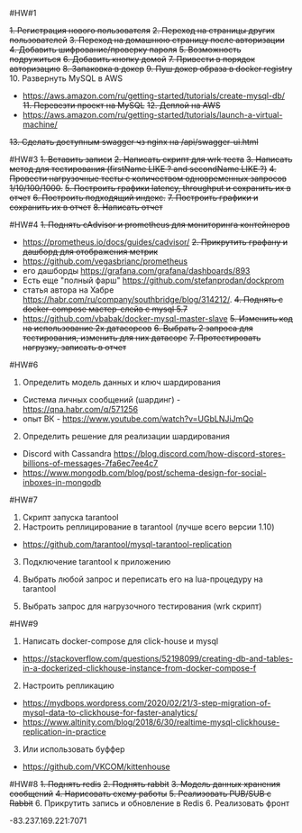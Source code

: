 #HW#1

~~1. Регистрация нового пользователя~~
~~2. Переход на страницы других пользователей~~
~~3. Переход на домашнюю страницу после авторизации~~
~~4. Добавить шифрование/проверку пароля~~
~~5. Возможность подружиться~~
~~6. Добавить кнопку домой~~
~~7. Привести в порядок авторизацию~~
~~8. Запаковка в докер~~
~~9. Пуш докер образа в docker registry~~
10. Развернуть MySQL в AWS
  - https://aws.amazon.com/ru/getting-started/tutorials/create-mysql-db/
~~11. Перевезти проект на MySQL~~
~~12. Деплой на AWS~~
  - https://aws.amazon.com/ru/getting-started/tutorials/launch-a-virtual-machine/
  
~~13. Сделать доступным swagger чз nginx на /api/swagger-ui.html~~


#HW#3
~~1. Вставить записи~~
~~2. Написать скрипт для wrk теста~~
~~3. Написать метод для тестирования (firstName LIKE ? and secondName LIKE ?)~~
~~4. Провести нагрузочные тесты с количеством одновременных запросов 1/10/100/1000.~~
~~5. Построить графики latency, throughput и сохранить их в отчет~~
~~6. Построить подходящий индекс.~~
~~7. Построить графики и сохранить их в отчет~~
~~8. Написать отчет~~

#HW#4
~~1. Поднять cAdvisor и prometheus для мониторинга контейнеров~~
  - https://prometheus.io/docs/guides/cadvisor/
~~2. Прикрутить графану и дашборд для отображения метрик~~
  - https://github.com/vegasbrianc/prometheus
  - его дашборды https://grafana.com/grafana/dashboards/893
  - Есть еще "полный фарш" https://github.com/stefanprodan/dockprom 
  - статья автора на Хабре https://habr.com/ru/company/southbridge/blog/314212/.
~~4. Поднять с docker-compose мастер-слейв с mysql 5.7~~
  - https://github.com/vbabak/docker-mysql-master-slave
~~5. Изменить код на использование 2х датасорсов~~
~~6. Выбрать 2 запроса для тестирования, изменить для них датасорс~~
~~7. Протестировать нагрузку, записать в отчет~~

#HW#6
1. Определить модель данных и ключ шардирования
  - Система личных сообщений (шардинг) - https://qna.habr.com/q/571256
  - опыт ВК - https://www.youtube.com/watch?v=UGbLNJiJmQo
2. Определить решение для реализации шардирования
  - Discord with Cassandra https://blog.discord.com/how-discord-stores-billions-of-messages-7fa6ec7ee4c7
  - https://www.mongodb.com/blog/post/schema-design-for-social-inboxes-in-mongodb
  
#HW#7
1. Скрипт запуска tarantool
2. Настроить реплицирование в tarantool (лучше всего версии 1.10)
  - https://github.com/tarantool/mysql-tarantool-replication 
3. Подключение tarantool к приложению
4. Выбрать любой запрос и переписать его на lua-процедуру на tarantool

5. Выбрать запрос для нагрузочного тестирования (wrk скрипт)


#HW#9
1. Написать docker-compose для click-house и mysql
  - https://stackoverflow.com/questions/52198099/creating-db-and-tables-in-a-dockerized-clickhouse-instance-from-docker-compose-f
2. Настроить репликацию
  - https://mydbops.wordpress.com/2020/02/21/3-step-migration-of-mysql-data-to-clickhouse-for-faster-analytics/
  - https://www.altinity.com/blog/2018/6/30/realtime-mysql-clickhouse-replication-in-practice
3. Или использовать буффер
  - https://github.com/VKCOM/kittenhouse

#HW#8
~~1. Поднять redis~~
~~2. Поднять rabbit~~ 
~~3. Модель данных хранения сообщений~~
~~4. Нарисовать схему работы~~
~~5. Реализовать PUB/SUB с Rabbit~~
6. Прикрутить запись и обновление в Redis
6. Реализовать фронт

-83.237.169.221:7071


